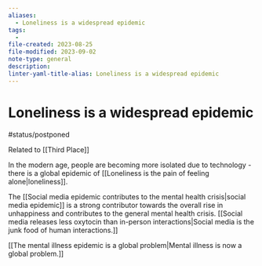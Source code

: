 ```yaml
---
aliases:
  - Loneliness is a widespread epidemic
tags:
  - 
file-created: 2023-08-25
file-modified: 2023-09-02
note-type: general
description: 
linter-yaml-title-alias: Loneliness is a widespread epidemic
---
```


# Loneliness is a widespread epidemic

#status/postponed

Related to [[Third Place]]

In the modern age, people are becoming more isolated due to technology - there is a global epidemic of [[Loneliness is the pain of feeling alone|loneliness]].

The [[Social media epidemic contributes to the mental health crisis|social media epidemic]] is a strong contributor towards the overall rise in unhappiness and contributes to the general mental health crisis. [[Social media releases less oxytocin than in-person interactions|Social media is the junk food of human interactions.]]

[[The mental illness epidemic is a global problem|Mental illness is now a global problem.]]
